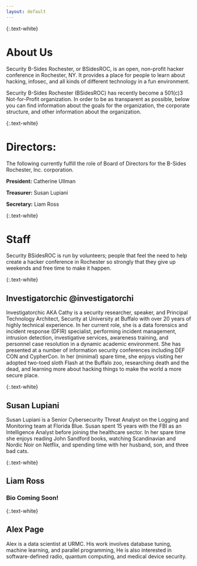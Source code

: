 ```yaml
---
layout: default
---
```

{:.text-white}
# About Us

Security B-Sides Rochester, or BSidesROC, is an open, non-profit hacker conference in Rochester, NY. It provides a place for people to learn about hacking, infosec, and all kinds of different technology in a fun environment.

Security B-Sides Rochester (BSidesROC) has recently become a 501(c)3 Not-for-Profit organization. In order to be as transparent as possible, below you can find information about the goals for the organization, the corporate structure, and other information about the organization.

{:.text-white}
# Directors:

The following currently fulfill the role of Board of Directors for the B-Sides Rochester, Inc. corporation.

**President:** Catherine Ullman

**Treasurer:** Susan Lupiani

**Secretary:** Liam Ross

{:.text-white}
# Staff
Security BSidesROC is run by volunteers; people that feel the need to help create a hacker conference in Rochester so strongly that they give up weekends and free time to make it happen.

{:.text-white}
## Investigatorchic @investigatorchi
Investigatorchic AKA Cathy is a security researcher, speaker, and Principal Technology Architect, Security at University
at Buffalo with over 20 years of highly technical experience. In her current role, she is a data forensics and incident 
response (DFIR) specialist, performing incident management, intrusion detection, investigative services, awareness 
training, and personnel case resolution in a dynamic academic environment. She has presented at a number of information
security conferences including DEF CON and CypherCon. In her (minimal) spare time, she enjoys visiting her adopted 
two-toed sloth Flash at the Buffalo zoo, researching death and the dead, and learning more about hacking things to make
the world a more secure place.

{:.text-white}
## Susan Lupiani
Susan Lupiani is a Senior Cybersecurity Threat Analyst on the Logging and Monitoring team at Florida Blue. Susan spent
15 years with the FBI as an Intelligence Analyst before joining the healthcare sector. In her spare time she enjoys
reading John Sandford books, watching Scandinavian and Nordic Noir on Netflix, and spending time with her husband, son,
and three bad cats.

{:.text-white}
## Liam Ross

### Bio Coming Soon!

{:.text-white}
## Alex Page
Alex is a data scientist at URMC. His work involves database tuning, machine learning, and parallel programming, He is
also interested in software-defined radio, quantum computing, and medical device security.
